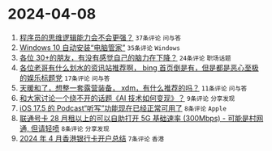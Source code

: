 # 2024-04-08

1. [程序员的思维逻辑能力会不会更强？](https://www.v2ex.com/t/1030433) `37条评论` `问与答`
1. [Windows 10 自动安装“电脑管家”](https://www.v2ex.com/t/1030431) `35条评论` `Windows`
1. [各位 30+的朋友，有没有感觉自己的脑力在下降？](https://www.v2ex.com/t/1030442) `24条评论` `职场话题`
1. [各位老哥有什么划水的资讯站推荐啊， bing 首页倒是有，但是都是恶心至极的娱乐标题党](https://www.v2ex.com/t/1030428) `17条评论` `问与答`
1. [天暖和了，想整一套露营装备， xdm，有什么推荐的吗？](https://www.v2ex.com/t/1030432) `11条评论` `问与答`
1. [和大家讨论一个绕不开的话题《AI 技术如何变现》？](https://www.v2ex.com/t/1030429) `9条评论` `分享发现`
1. [iOS 17.5 的 Podcast“听写”功能现在已经正常可用了](https://www.v2ex.com/t/1030454) `8条评论` `Apple`
1. [联通号卡 28 月租以上的可以自助打开 5G 基础速率 (300Mbps) - 可能是村网通, 但请轻喷](https://www.v2ex.com/t/1030450) `8条评论` `分享发现`
1. [2024 年 4 月香港银行卡开户总结](https://www.v2ex.com/t/1030463) `7条评论` `香港`
